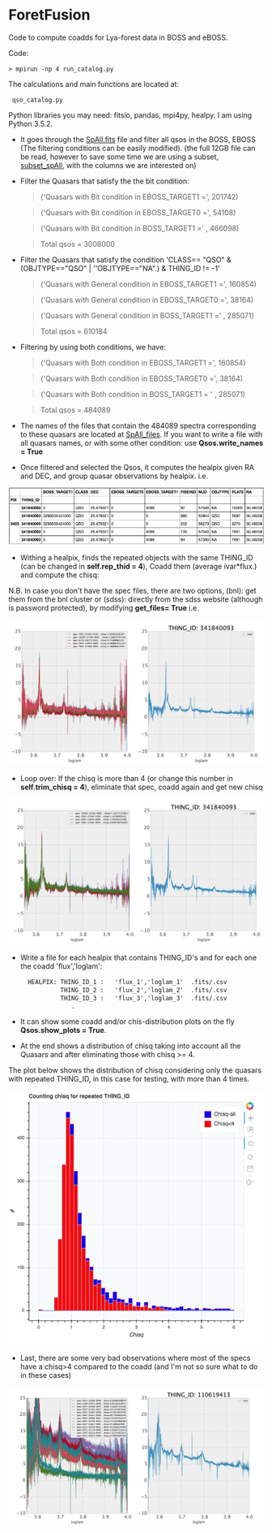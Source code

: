 # ForetFusion
Code to compute coadds for Lya-forest data in BOSS and eBOSS. 

Code:

    > mpirun -np 4 run_catalog.py

The calculations and main functions are located at:

     qso_catalog.py
     
Python libraries you may need: fitsio, pandas, mpi4py, healpy. I am using Python 3.5.2.

* It goes through the [SpAll.fits](https://data.sdss.org/sas/ebosswork/eboss/spectro/redux/v5_10_0/spAll-v5_10_0.fits) file and filter all qsos in the BOSS, EBOSS (The filtering conditions can be easily modified).
(the full 12GB file can be read, however to save some time we are using a subset, [subset_spAll](http://www.cosmo.bnl.gov/www/jvazquez/try_1/), with the columns we are interested on)

* Filter the Quasars that satisfy the the bit condition: 

    > ('Quasars with Bit condition in EBOSS_TARGET1 =', 201742)
    
    > ('Quasars with Bit condition in EBOSS_TARGET0 =', 54108)
    
    > ('Quasars with Bit condition in BOSS_TARGET1 =' , 466098)
    
    > Total qsos = 3008000

* Filter the Quasars that satisfy the condition  'CLASS== "QSO" & (OBJTYPE=="QSO" | ''OBJTYPE=="NA".) & THING_ID != -1'
    
    > ('Quasars with General condition in EBOSS_TARGET1 =', 160854)
    
    > ('Quasars with General condition in EBOSS_TARGET0 =', 38164)
    
    > ('Quasars with General condition in BOSS_TARGET1 =' , 285071)
    
    > Total qsos = 610184
    
    
* Filtering by using both conditions, we have:

    > ('Quasars with Both condition in EBOSS_TARGET1 =', 160854)
    
    > ('Quasars with Both condition in EBOSS_TARGET0 =', 38164)
    
    > ('Quasars with Both condition in BOSS_TARGET1 = ' , 285071)
    
    > Total qsos = 484089

* The names of the files that contain the 484089 spectra corresponding to these quasars are located at [SpAll_files](https://github.com/ja-vazquez/ForetFusion/blob/master/SpAll_files.csv).
    If you want to write a file with all quasars names, or with some other condition: use 
    **Qsos.write_names = True**

* Once filtered and selected the Qsos, it computes the healpix given RA and DEC, and group quasar observations by healpix.
i.e. 

![](https://github.com/ja-vazquez/ForetFusion/blob/master/THING_ID_3.jpg )


* Withing a healpix, finds the repeated objects with the same THING_ID (can be changed in **self.rep_thid = 4**), Coadd them (average ivar*flux.) and compute the chisq:

N.B. In case you don't have the spec files, there are two options, (bnl): get them from the bnl cluster or (sdss): directly from the sdss website (although is password protected), by modifying **get_files= True**
i.e. 

![](https://github.com/ja-vazquez/ForetFusion/blob/master/THING_ID_1.jpg)

* Loop over:  If the chisq is more than 4 (or change this number in **self.trim_chisq = 4**), eliminate that spec,
    coadd again and get new chisq

![](https://github.com/ja-vazquez/ForetFusion/blob/master/THING_ID_2.jpg)


* Write a file for each healpix that contains THING_ID's and for each one the coadd 'flux','loglam':
	
		HEALPIX: THING_ID_1	:	'flux_1','loglam_1'  .fits/.csv
				 THING_ID_2	:	'flux_2','loglam_2'  .fits/.csv
				 THING_ID_3	:	'flux_3','loglam_3'  .fits/.csv
				 	.

* It can show some coadd and/or chis-distribution plots on the fly **Qsos.show_plots = True**.
* At the end shows a distribution of chisq taking into account all the Quasars and after eliminating
those with chisq >= 4. 

The plot below shows the distribution of chisq considering only the quasars with repeated THING_ID, in this case for testing, with more than 4 times.

![](https://github.com/ja-vazquez/ForetFusion/blob/master/chisq_4.jpg )


* Last, there are some very bad observations where most of the specs have a chisq>4 compared to the coadd (and I'm not so sure what to do in these cases)

![](https://github.com/ja-vazquez/ForetFusion/blob/master/THING_ID_4.jpg )
